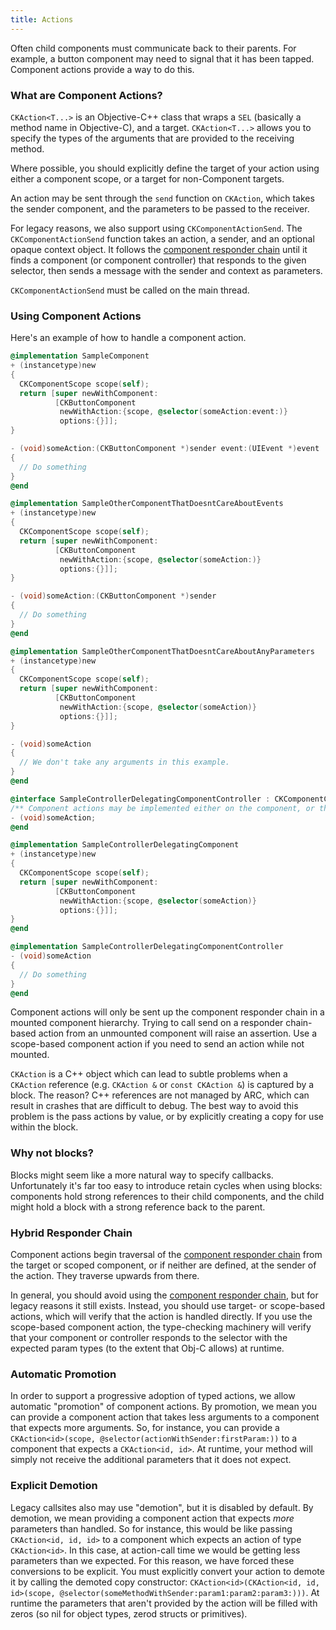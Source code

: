 ```yaml
---
title: Actions
---
```


Often child components must communicate back to their parents. For example, a button component may need to signal that it has been tapped. Component actions provide a way to do this.

### What are Component Actions?

`CKAction<T...>` is an Objective-C++ class that wraps a `SEL` (basically a method name in Objective-C), and a target. `CKAction<T...>` allows you to specify the types of the arguments that are provided to the receiving method.

Where possible, you should explicitly define the target of your action using either a component scope, or a target for non-Component targets.

An action may be sent through the `send` function on `CKAction`, which takes the sender component, and the parameters to be passed to the receiver.

For legacy reasons, we also support using `CKComponentActionSend`. The `CKComponentActionSend` function takes an action, a sender, and an optional opaque context object. It follows the [component responder chain](responder-chain) until it finds a component (or component controller) that responds to the given selector, then sends a message with the sender and context as parameters.

<div class="note-important">
  <p>
    <code>CKComponentActionSend</code> must be called on the main thread.
  </p>
</div>

### Using Component Actions

Here's an example of how to handle a component action.

```objectivec
@implementation SampleComponent
+ (instancetype)new
{
  CKComponentScope scope(self);
  return [super newWithComponent:
          [CKButtonComponent
           newWithAction:{scope, @selector(someAction:event:)}
           options:{}]];
}

- (void)someAction:(CKButtonComponent *)sender event:(UIEvent *)event
{
  // Do something
}
@end

@implementation SampleOtherComponentThatDoesntCareAboutEvents
+ (instancetype)new
{
  CKComponentScope scope(self);
  return [super newWithComponent:
          [CKButtonComponent
           newWithAction:{scope, @selector(someAction:)}
           options:{}]];
}

- (void)someAction:(CKButtonComponent *)sender
{
  // Do something
}
@end

@implementation SampleOtherComponentThatDoesntCareAboutAnyParameters
+ (instancetype)new
{
  CKComponentScope scope(self);
  return [super newWithComponent:
          [CKButtonComponent
           newWithAction:{scope, @selector(someAction)}
           options:{}]];
}

- (void)someAction
{
  // We don't take any arguments in this example.
}
@end

@interface SampleControllerDelegatingComponentController : CKComponentController
/** Component actions may be implemented either on the component, or the controller for that component. */
- (void)someAction;
@end

@implementation SampleControllerDelegatingComponent
+ (instancetype)new
{
  CKComponentScope scope(self);
  return [super newWithComponent:
          [CKButtonComponent
           newWithAction:{scope, @selector(someAction)}
           options:{}]];
}
@end

@implementation SampleControllerDelegatingComponentController
- (void)someAction
{
  // Do something
}
@end
```

<div class="note-important">
  <p>
    Component actions will only be sent up the component responder chain in a mounted component hierarchy. Trying to call send on a responder chain-based action from an unmounted component will raise an assertion. Use a scope-based component action if you need to send an action while not mounted.
  </p>
</div>

<div class="note-important">
  <p>
    <code>CKAction</code> is a C++ object which can lead to subtle problems when a <code>CKAction</code> reference (e.g. <code>CKAction &</code> or <code>const CKAction &</code>) is captured by a block. The reason? C++ references are not managed by ARC, which can result in crashes that are difficult to debug. The best way to avoid this problem is the pass actions by value, or by explicitly creating a copy for use within the block.
  </p>
</div>

### Why not blocks?

Blocks might seem like a more natural way to specify callbacks. Unfortunately it's far too easy to introduce retain cycles when using blocks: components hold strong references to their child components, and the child might hold a block with a strong reference back to the parent.

### Hybrid Responder Chain

Component actions begin traversal of the [component responder chain](responder-chain) from the target or scoped component, or if neither are defined, at the sender of the action. They traverse upwards from there.

In general, you should avoid using the [component responder chain](responder-chain), but for legacy reasons it still exists. Instead, you should use target- or scope-based actions, which will verify that the action is handled directly. If you use the scope-based component action, the type-checking machinery will verify that your component or controller responds to the selector with the expected param types (to the extent that Obj-C allows) at runtime.

### Automatic Promotion

In order to support a progressive adoption of typed actions, we allow automatic "promotion" of component actions. By promotion, we mean you can provide a component action that takes less arguments to a component that expects more arguments. So, for instance, you can provide a `CKAction<id>(scope, @selector(actionWithSender:firstParam:))` to a component that expects a `CKAction<id, id>`. At runtime, your method will simply not receive the additional parameters that it does not expect.

### Explicit Demotion

Legacy callsites also may use "demotion", but it is disabled by default. By demotion, we mean providing a component action that expects *more* parameters than handled. So for instance, this would be like passing `CKAction<id, id, id>` to a component which expects an action of type `CKAction<id>`. In this case, at action-call time we would be getting less parameters than we expected. For this reason, we have forced these conversions to be explicit. You must explicitly convert your action to demote it by calling the demoted copy constructor: `CKAction<id>(CKAction<id, id, id>(scope, @selector(someMethodWithSender:param1:param2:param3:)))`. At runtime the parameters that aren't provided by the action will be filled with zeros (so nil for object types, zerod structs or primitives).
